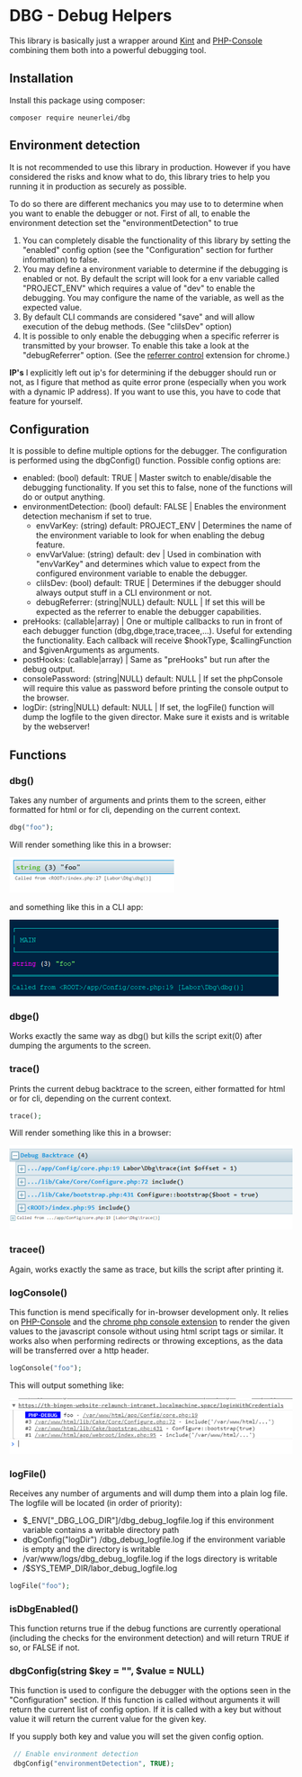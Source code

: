 # DBG - Debug Helpers
This library is basically just a wrapper around [Kint](https://github.com/kint-php/kint) and [PHP-Console](https://github.com/barbushin/php-console) combining them both into a powerful debugging tool.

## Installation
Install this package using composer:

```
composer require neunerlei/dbg
```

## Environment detection
It is not recommended to use this library in production. However if you have considered the risks and know what to do, this library tries to help you running it in production as securely as possible.

To do so there are different mechanics you may use to to determine when you want to enable the debugger or not.
First of all, to enable the environment detection set the "environmentDetection" to true

1. You can completely disable the functionality of this library by setting the "enabled" config option (see the "Configuration" section for further information) to false.
2. You may define a environment variable to determine if the debugging is enabled or not. By default the script will look for a env variable called "PROJECT_ENV" which requires a value of "dev" to enable the debugging. You may configure the name of the variable, as well as the expected value.
3. By default CLI commands are considered "save" and will allow execution of the debug methods. (See "cliIsDev" option)
4. It is possible to only enable the debugging when a specific referrer is transmitted by your browser. To enable this take a look at the "debugReferrer" option. (See the [referrer control](https://chrome.google.com/webstore/detail/referer-control/hnkcfpcejkafcihlgbojoidoihckciin?hl=en) extension for chrome.)

**IP's** I explicitly left out ip's for determining if the debugger should run or not, as I figure that method as quite error prone (especially when you work with a dynamic IP address). If you want to use this, you have to code that feature for yourself.

## Configuration
It is possible to define multiple options for the debugger. The configuration is performed using the dbgConfig() function.
Possible config options are: 

- enabled: (bool) default: TRUE | Master switch to enable/disable the debugging functionality. If you set this to false, none of the functions will do or output anything.
- environmentDetection: (bool) default: FALSE | Enables the environment detection mechanism if set to true.
	- envVarKey: (string) default: PROJECT_ENV | Determines the name of the environment variable to look for when enabling the debug feature.
	- envVarValue: (string) default: dev | Used in combination with "envVarKey" and determines which value to expect from the configured environment variable to enable the debugger.
	- cliIsDev: (bool) default: TRUE | Determines if the debugger should always output stuff in a CLI environment or not.
	- debugReferrer: (string|NULL) default: NULL | If set this will be expected as the referrer to enable the debugger capabilities.
- preHooks: (callable|array) | One or multiple callbacks to run in front of each debugger function (dbg,dbge,trace,tracee,...). Useful for extending the functionality. Each callback will receive $hookType, $callingFunction and $givenArguments as arguments.
- postHooks: (callable|array) | Same as "preHooks" but run after the debug output.
- consolePassword: (string|NULL) default: NULL | If set the phpConsole will require this value as password before printing the console output to the browser.
- logDir: (string|NULL) default: NULL | If set, the logFile() function will dump the logfile to the given director. Make sure it exists and is writable by the webserver!

## Functions 
### dbg()
Takes any number of arguments and prints them to the screen, either formatted for html or for cli, depending on the current context.

```php
dbg("foo");
```

Will render something like this in a browser:

![Preview](ReadmeImages/dbg.png)

and something like this in a CLI app:

![Preview](ReadmeImages/dbg-cli.png)


### dbge()
Works exactly the same way as dbg() but kills the script exit(0) after dumping the arguments to the screen.


### trace()
Prints the current debug backtrace to the screen, either formatted for html or for cli, depending on the current context.

```php
trace();
```

Will render something like this in a browser:

![Preview](ReadmeImages/trace.png)


### tracee()
Again, works exactly the same as trace, but kills the script after printing it.


### logConsole()
This function is mend specifically for in-browser development only. It relies on [PHP-Console](https://github.com/barbushin/php-console) and the [chrome php console extension](https://chrome.google.com/webstore/detail/php-console/nfhmhhlpfleoednkpnnnkolmclajemef) to render the given values to the javascript console without using html script tags or similar.
It works also when performing redirects or throwing exceptions, as the data will be transferred over a http header.
```php
logConsole("foo");
```

This will output something like:

![Preview](ReadmeImages/php-console.png)


### logFile()
Receives any number of arguments and will dump them into a plain log file. 
The logfile will be located (in order of priority):

- $_ENV["_DBG_LOG_DIR"]/dbg_debug_logfile.log if this environment variable contains a writable directory path
- dbgConfig("logDir") /dbg_debug_logfile.log if the environment variable is empty and the directory is writable
- /var/www/logs/dbg_debug_logfile.log if the logs directory is writable
- /$SYS_TEMP_DIR/labor_debug_logfile.log

```php
logFile("foo");
```

### isDbgEnabled()
This function returns true if the debug functions are currently operational (including the checks for the environment detection) and will return TRUE if so, or FALSE if not.

### dbgConfig(string $key = "", $value = NULL)
This function is used to configure the debugger with the options seen in the "Configuration" section.
If this function is called without arguments it will return the current list of config option. If it is called with a key
but without value it will return the current value for the given key. 

If you supply both key and value you will set the given config option.

```php
 // Enable environment detection
 dbgConfig("environmentDetection", TRUE);
 ```
